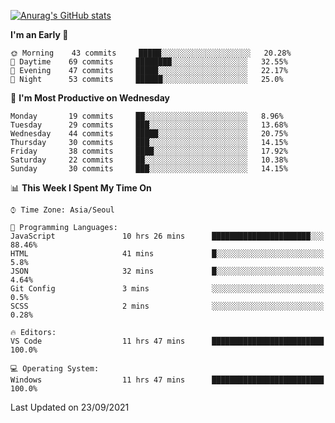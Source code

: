 
<!--
**BHyeonKim/BHyeonKim** is a ✨ _special_ ✨ repository because its `README.md` (this file) appears on your GitHub profile.

Here are some ideas to get you started:

- 🔭 I’m currently working on ...
- 🌱 I’m currently learning ...
- 👯 I’m looking to collaborate on ...
- 🤔 I’m looking for help with ...
- 💬 Ask me about ...
- 📫 How to reach me: ...
- 😄 Pronouns: ...
- ⚡ Fun fact: ...
-->
[![Anurag's GitHub stats](https://github-readme-stats.vercel.app/api?username=BHyeonKim&show_icons=true&theme=dark)
](https://github.com/anuraghazra/github-readme-stats)
<!--START_SECTION:waka-->
**I'm an Early 🐤** 

```text
🌞 Morning    43 commits     █████░░░░░░░░░░░░░░░░░░░░   20.28% 
🌆 Daytime    69 commits     ████████░░░░░░░░░░░░░░░░░   32.55% 
🌃 Evening    47 commits     █████░░░░░░░░░░░░░░░░░░░░   22.17% 
🌙 Night      53 commits     ██████░░░░░░░░░░░░░░░░░░░   25.0%

```
📅 **I'm Most Productive on Wednesday** 

```text
Monday       19 commits     ██░░░░░░░░░░░░░░░░░░░░░░░   8.96% 
Tuesday      29 commits     ███░░░░░░░░░░░░░░░░░░░░░░   13.68% 
Wednesday    44 commits     █████░░░░░░░░░░░░░░░░░░░░   20.75% 
Thursday     30 commits     ███░░░░░░░░░░░░░░░░░░░░░░   14.15% 
Friday       38 commits     ████░░░░░░░░░░░░░░░░░░░░░   17.92% 
Saturday     22 commits     ██░░░░░░░░░░░░░░░░░░░░░░░   10.38% 
Sunday       30 commits     ███░░░░░░░░░░░░░░░░░░░░░░   14.15%

```


📊 **This Week I Spent My Time On** 

```text
⌚︎ Time Zone: Asia/Seoul

💬 Programming Languages: 
JavaScript               10 hrs 26 mins      ██████████████████████░░░   88.46% 
HTML                     41 mins             █░░░░░░░░░░░░░░░░░░░░░░░░   5.8% 
JSON                     32 mins             █░░░░░░░░░░░░░░░░░░░░░░░░   4.64% 
Git Config               3 mins              ░░░░░░░░░░░░░░░░░░░░░░░░░   0.5% 
SCSS                     2 mins              ░░░░░░░░░░░░░░░░░░░░░░░░░   0.28%

🔥 Editors: 
VS Code                  11 hrs 47 mins      █████████████████████████   100.0%

💻 Operating System: 
Windows                  11 hrs 47 mins      █████████████████████████   100.0%

```


 Last Updated on 23/09/2021
<!--END_SECTION:waka-->


